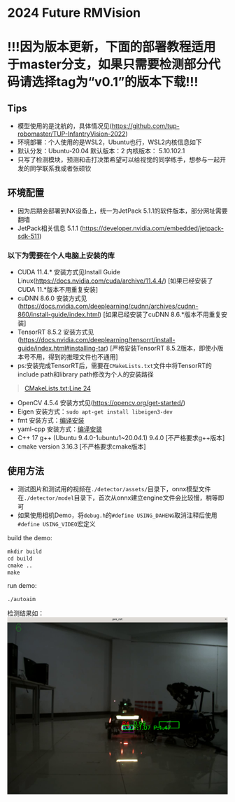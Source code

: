# 2024 Future RMVision

# !!!因为版本更新，下面的部署教程适用于master分支，如果只需要检测部分代码请选择tag为“v0.1”的版本下载!!!

## Tips 
- 模型使用的是沈航的，具体情况见(https://github.com/tup-robomaster/TUP-InfantryVision-2022)
- 环境部署：个人使用的是WSL2，Ubuntu也行，WSL2内核信息如下
- 默认分发：Ubuntu-20.04
  默认版本：2
  内核版本： 5.10.102.1
- 只写了检测模块，预测和击打决策希望可以给视觉的同学练手，想参与一起开发的同学联系我或者张硕钦
## 环境配置
- 因为后期会部署到NX设备上，统一为JetPack 5.1.1的软件版本，部分网址需要翻墙
- JetPack相关信息 5.1.1 (https://developer.nvidia.com/embedded/jetpack-sdk-511)
### 以下为需要在个人电脑上安装的库
- CUDA 11.4.* 安装方式见Install Guide Linux(https://docs.nvidia.com/cuda/archive/11.4.4/)
[如果已经安装了CUDA 11.*版本不用重复安装]
- cuDNN 8.6.0 安装方式见(https://docs.nvidia.com/deeplearning/cudnn/archives/cudnn-860/install-guide/index.html)
[如果已经安装了cuDNN 8.6.*版本不用重复安装]
- TensorRT 8.5.2 安装方式见(https://docs.nvidia.com/deeplearning/tensorrt/install-guide/index.html#installing-tar)
[严格安装TensorRT 8.5.2版本，即使小版本号不用，得到的推理文件也不通用]
- ps:安装完成TensorRT后，需要在`CMakeLists.txt`文件中将TensorRT的include path和library path修改为个人的安装路径
>[CMakeLists.txt:Line 24](CMakeLists.txt)
- OpenCV 4.5.4 安装方式见(https://opencv.org/get-started/)
- Eigen 安装方式：`sudo apt-get install libeigen3-dev`
- fmt 安装方式：[编译安装](https://github.com/fmtlib/fmt)
- yaml-cpp 安装方式：[编译安装](https://github.com/jbeder/yaml-cpp)
- C++ 17 g++ (Ubuntu 9.4.0-1ubuntu1~20.04.1) 9.4.0 [不严格要求g++版本] 
- cmake version 3.16.3 [不严格要求cmake版本]

## 使用方法
- 测试图片和测试用的视频在`./detector/assets/`目录下，onnx模型文件在`./detector/model`目录下，首次从onnx建立engine文件会比较慢，稍等即可
- 如果使用相机Demo，将`debug.h`的`#define USING_DAHENG`取消注释后使用`#define USING_VIDEO`宏定义

build the demo:
```shell
mkdir build
cd build
cmake ..
make
```
run demo:

```shell
./autoaim
```

检测结果如：<img src="./detector/assets/pre_rst.png">
